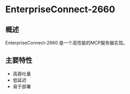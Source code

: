 # EnterpriseConnect-2660

## 概述

EnterpriseConnect-2660 是一个高性能的MCP服务器实现。

## 主要特性

- 高吞吐量
- 低延迟
- 易于部署
